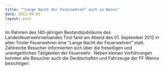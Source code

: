 ```yaml
---
title: "“Lange Nacht der Feuerwehren” auch in Wenns"
date: 2012-09-01
layout: post
---
```


Im Rahmen des 140-jährigen Bestandsjubiläums des Landesfeuerwehrverbandes Tirol fand am Abend des 01. September 2012 in allen Tiroler Feuerwehren eine "Lange Nacht der Feuerwehren" statt. Zahlreiche Besucher informierten sich über die freiwilligen und unentgeltlichen Tätigkeiten der Feuerwehr.  Neben kleinen Vorführungen konnten alle Besucher auch die Gerätschaften und Fahrzeuge der FF Wenns besichtigen.